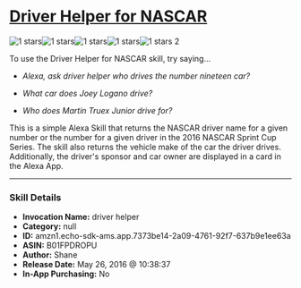 # [Driver Helper for NASCAR](http://alexa.amazon.com/#skills/amzn1.echo-sdk-ams.app.7373be14-2a09-4761-92f7-637b9e1ee63a)
![1 stars](../../images/ic_star_black_18dp_1x.png)![1 stars](../../images/ic_star_border_black_18dp_1x.png)![1 stars](../../images/ic_star_border_black_18dp_1x.png)![1 stars](../../images/ic_star_border_black_18dp_1x.png)![1 stars](../../images/ic_star_border_black_18dp_1x.png) 2

To use the Driver Helper for NASCAR skill, try saying...

* *Alexa, ask driver helper who drives the number nineteen car?*

* *What car does Joey Logano drive?*

* *Who does Martin Truex Junior drive for?*

This is a simple Alexa Skill that returns the NASCAR driver name for a given number or the number for a given driver in the 2016 NASCAR Sprint Cup Series.  The skill also returns the vehicle make of the car the driver drives.  Additionally, the driver's sponsor and car owner are displayed in a card in the Alexa App.

***

### Skill Details

* **Invocation Name:** driver helper
* **Category:** null
* **ID:** amzn1.echo-sdk-ams.app.7373be14-2a09-4761-92f7-637b9e1ee63a
* **ASIN:** B01FPDROPU
* **Author:** Shane
* **Release Date:** May 26, 2016 @ 10:38:37
* **In-App Purchasing:** No
